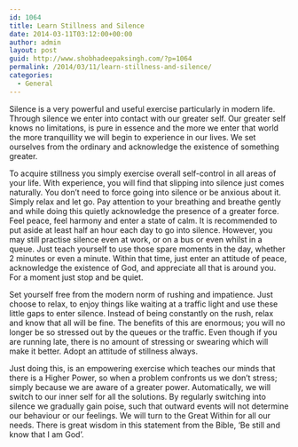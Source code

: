 ```yaml
---
id: 1064
title: Learn Stillness and Silence
date: 2014-03-11T03:12:00+00:00
author: admin
layout: post
guid: http://www.shobhadeepaksingh.com/?p=1064
permalink: /2014/03/11/learn-stillness-and-silence/
categories:
  - General
---
```

Silence is a very powerful and useful exercise particularly in modern life. Through silence we enter into contact with our greater self. Our greater self knows no limitations, is pure in essence and the more we enter that world the more tranquillity we will begin to experience in our lives. We set ourselves from the ordinary and acknowledge the existence of something greater.

To acquire stillness you simply exercise overall self-control in all areas of your life. With experience, you will find that slipping into silence just comes naturally. You don’t need to force going into silence or be anxious about it. Simply relax and let go. Pay attention to your breathing and breathe gently and while doing this quietly acknowledge the presence of a greater force. Feel peace, feel harmony and enter a state of calm. It is recommended to put aside at least half an hour each day to go into silence. However, you may still practise silence even at work, or on a bus or even whilst in a queue. Just teach yourself to use those spare moments in the day, whether 2 minutes or even a minute. Within that time, just enter an attitude of peace, acknowledge the existence of God, and appreciate all that is around you. For a moment just stop and be quiet.

Set yourself free from the modern norm of rushing and impatience. Just choose to relax, to enjoy things like waiting at a traffic light and use these little gaps to enter silence. Instead of being constantly on the rush, relax and know that all will be fine. The benefits of this are enormous; you will no longer be so stressed out by the queues or the traffic. Even though if you are running late, there is no amount of stressing or swearing which will make it better. Adopt an attitude of stillness always.

Just doing this, is an empowering exercise which teaches our minds that there is a Higher Power, so when a problem confronts us we don’t stress; simply because we are aware of a greater power. Automatically, we will switch to our inner self for all the solutions. By regularly switching into silence we gradually gain poise, such that outward events will not determine our behaviour or our feelings. We will turn to the Great Within for all our needs. There is great wisdom in this statement from the Bible, ‘Be still and know that I am God’.